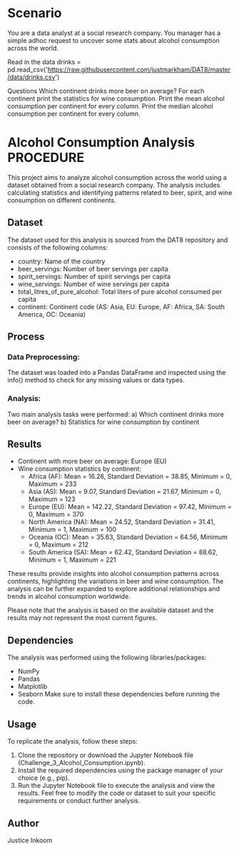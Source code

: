 # Scenario
You are a data analyst at a social research company.
You manager has a simple adhoc request to uncover some stats about alcohol consumption across the world.

Read in the data
drinks = pd.read_csv('https://raw.githubusercontent.com/justmarkham/DAT8/master/data/drinks.csv')

Questions
Which continent drinks more beer on average?
For each continent print the statistics for wine consumption.
Print the mean alcohol consumption per continent for every column.
Print the median alcohol consumption per continent for every column.


# Alcohol Consumption Analysis PROCEDURE

This project aims to analyze alcohol consumption across the world using a dataset obtained from a social research company. The analysis includes calculating statistics and identifying patterns related to beer, spirit, and wine consumption on different continents.

## Dataset
The dataset used for this analysis is sourced from the DAT8 repository and consists of the following columns:
- country: Name of the country
- beer_servings: Number of beer servings per capita
- spirit_servings: Number of spirit servings per capita
- wine_servings: Number of wine servings per capita
- total_litres_of_pure_alcohol: Total liters of pure alcohol consumed per capita
- continent: Continent code (AS: Asia, EU: Europe, AF: Africa, SA: South America, OC: Oceania)

## Process
### Data Preprocessing:
The dataset was loaded into a Pandas DataFrame and inspected using the info() method to check for any missing values or data types.

### Analysis:
Two main analysis tasks were performed:
a) Which continent drinks more beer on average?
b) Statistics for wine consumption by continent

## Results
- Continent with more beer on average: Europe (EU)
- Wine consumption statistics by continent:
  - Africa (AF): Mean = 16.26, Standard Deviation = 38.85, Minimum = 0, Maximum = 233
  - Asia (AS): Mean = 9.07, Standard Deviation = 21.67, Minimum = 0, Maximum = 123
  - Europe (EU): Mean = 142.22, Standard Deviation = 97.42, Minimum = 0, Maximum = 370
  - North America (NA): Mean = 24.52, Standard Deviation = 31.41, Minimum = 1, Maximum = 100
  - Oceania (OC): Mean = 35.63, Standard Deviation = 64.56, Minimum = 0, Maximum = 212
  - South America (SA): Mean = 62.42, Standard Deviation = 88.62, Minimum = 1, Maximum = 221

These results provide insights into alcohol consumption patterns across continents, highlighting the variations in beer and wine consumption. The analysis can be further expanded to explore additional relationships and trends in alcohol consumption worldwide.

Please note that the analysis is based on the available dataset and the results may not represent the most current figures.

## Dependencies
The analysis was performed using the following libraries/packages:
- NumPy
- Pandas
- Matplotlib
- Seaborn
Make sure to install these dependencies before running the code.

## Usage
To replicate the analysis, follow these steps:
1. Clone the repository or download the Jupyter Notebook file (Challenge_3_Alcohol_Consumption.ipynb).
2. Install the required dependencies using the package manager of your choice (e.g., pip).
3. Run the Jupyter Notebook file to execute the analysis and view the results.
Feel free to modify the code or dataset to suit your specific requirements or conduct further analysis.

## Author
Justice Inkoom
